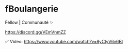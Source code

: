 # fBoulangerie

Fellow | Communauté ✨

https://discord.gg/VEmVnmZZ

✅ Vídeo: https://www.youtube.com/watch?v=8yCIyV6v6BI
